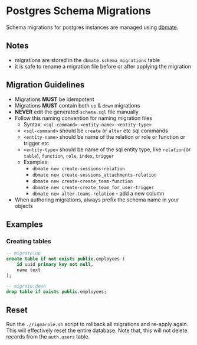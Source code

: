 # Postgres Schema Migrations

Schema migrations for postgres instances are managed using [dbmate](https://github.com/amacneil/dbmate).

## Notes

- migrations are stored in the `dbmate.schema_migrations` table
- it is safe to rename a migration file before or after applying the migration

## Migration Guidelines

- Migrations **MUST** be idempotent
- Migrations **MUST** contain both `up` & `down` migrations
- **NEVER** edit the generated `schema.sql` file manually
- Follow this naming convention for naming migration files
  - Syntax: `<sql-command>-<entity-name>-<entity-type>`
  - `<sql-command>` should be `create` or `alter` etc sql commands
  - `<entity-name>` should be name of the relation or role or function or trigger etc
  - `<entity-type>` should be name of the sql entity type, like `relation`(or `table`), `function`, `role`, `index`, `trigger`
  - Examples:
    - `dbmate new create-sessions-relation`
    - `dbmate new create-sessions_attachments-relation`
    - `dbmate new create-create_team-function`
    - `dbmate new create-create_team_for_user-trigger`
    - `dbmate new alter-teams-relation` - add a new column
- When authoring migrations, always prefix the schema name in your objects

## Examples

### Creating tables

```sql
-- migrate:up
create table if not exists public.employees (
    id uuid primary key not null,
    name text
);

-- migrate:down
drop table if exists public.employees;
```

## Reset

Run the `./rigmarole.sh` script to rollback all migrations and re-apply again. This will effectively reset the entire database. Note that, this will not delete records from the `auth.users` table.